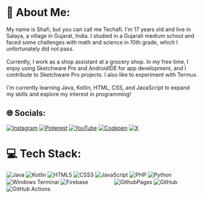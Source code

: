 # 💫 About Me:
My name is Shafi, but you can call me Techafi. I'm 17 years old and live in Salaya, a village in Gujarat, India. I studied in a Gujarati medium school and faced some challenges with math and science in 10th grade, which I unfortunately did not pass.<br><br>Currently, I work as a shop assistant at a grocery shop. In my free time, I enjoy using Sketchware Pro and AndroidIDE for app development, and I contribute to Sketchware Pro projects. I also like to experiment with Termux.<br><br>I'm currently learning Java, Kotlin, HTML, CSS, and JavaScript to expand my skills and explore my interest in programming!


## 🌐 Socials:
[![Instagram](https://img.shields.io/badge/Instagram-%23E4405F.svg?logo=Instagram&logoColor=white)](https://instagram.com/Techafi_) [![Pinterest](https://img.shields.io/badge/Pinterest-%23E60023.svg?logo=Pinterest&logoColor=white)](https://pinterest.com/Techafi) [![YouTube](https://img.shields.io/badge/YouTube-%23FF0000.svg?logo=YouTube&logoColor=white)](https://youtube.com/@Techafi) [![Codepen](https://img.shields.io/badge/Codepen-000000?style=for-the-badge&logo=codepen&logoColor=white)](https://codepen.io/Techafi) [![X](https://img.shields.io/badge/X-black.svg?logo=X&logoColor=white)](https://x.com/Techafi) 

# 💻 Tech Stack:
![Java](https://img.shields.io/badge/java-%23ED8B00.svg?style=plastic&logo=openjdk&logoColor=white) ![Kotlin](https://img.shields.io/badge/kotlin-%237F52FF.svg?style=plastic&logo=kotlin&logoColor=white) ![HTML5](https://img.shields.io/badge/html5-%23E34F26.svg?style=plastic&logo=html5&logoColor=white) ![CSS3](https://img.shields.io/badge/css3-%231572B6.svg?style=plastic&logo=css3&logoColor=white) ![JavaScript](https://img.shields.io/badge/javascript-%23323330.svg?style=plastic&logo=javascript&logoColor=%23F7DF1E) ![PHP](https://img.shields.io/badge/php-%23777BB4.svg?style=plastic&logo=php&logoColor=white) ![Python](https://img.shields.io/badge/python-3670A0?style=plastic&logo=python&logoColor=ffdd54) ![Windows Terminal](https://img.shields.io/badge/Windows%20Terminal-%234D4D4D.svg?style=plastic&logo=windows-terminal&logoColor=white) ![Firebase](https://img.shields.io/badge/firebase-%23039BE5.svg?style=plastic&logo=firebase) ㅤㅤㅤㅤㅤ![GithubPages](https://img.shields.io/badge/github%20pages-121013?style=plastic&logo=github&logoColor=white) ![GitHub](https://img.shields.io/badge/github-%23121011.svg?style=plastic&logo=github&logoColor=white) ㅤㅤㅤ![GitHub Actions](https://img.shields.io/badge/github%20actions-%232671E5.svg?style=plastic&logo=githubactions&logoColor=white)
